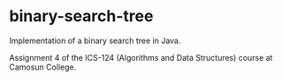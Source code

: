 # binary-search-tree

Implementation of a binary search tree in Java.

Assignment 4 of the ICS-124 (Algorithms and Data Structures) course at Camosun College.
